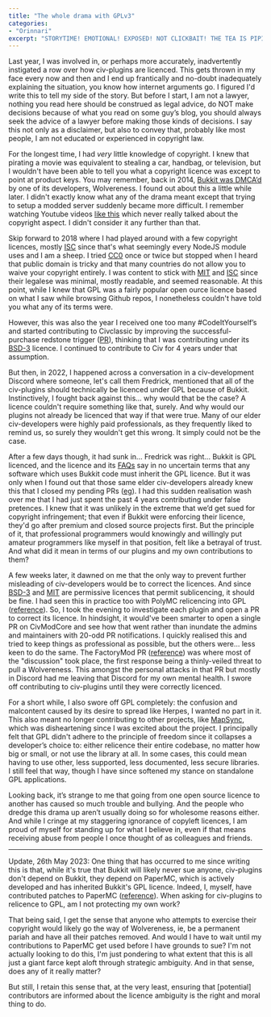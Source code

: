 ```yaml
---
title: "The whole drama with GPLv3"
categories:
- "Orinnari"
excerpt: "STORYTIME! EMOTIONAL! EXPOSED! NOT CLICKBAIT! THE TEA IS PIPING HOT!"
---
```

Last year, I was involved in, or perhaps more accurately, inadvertently instigated a row over how civ-plugins are licenced. This gets thrown in my face every now and then and I end up frantically and no-doubt inadequately explaining the situation, you know how internet arguments go. I figured I'd write this to tell my side of the story. But before I start, I am not a lawyer, nothing you read here should be construed as legal advice, do NOT make decisions because of what you read on some guy’s blog, you should always seek the advice of a lawyer before making those kinds of decisions. I say this not only as a disclaimer, but also to convey that, probably like most people, I am not educated or experienced in copyright law.

For the longest time, I had *very* little knowledge of copyright. I knew that pirating a movie was equivalent to stealing a car, handbag, or television, but I wouldn't have been able to tell you what a copyright licence was except to point at product keys. You may remember, back in 2014, [Bukkit was DMCA’d](https://web.archive.org/web/20150207060907/http://dl.bukkit.org:80/dmca/notification.txt) by one of its developers, Wolvereness. I found out about this a little while later. I didn't exactly know what any of the drama meant except that trying to setup a modded server suddenly became more difficult. I remember watching Youtube videos [like this](https://www.youtube.com/watch?v=a2YbcCdxkTo) which never really talked about the copyright aspect. I didn't consider it any further than that.

Skip forward to 2018 where I had played around with a few copyright licences, mostly [ISC](https://opensource.org/license/isc-license-txt/) since that's what seemingly every NodeJS module uses and I am a sheep. I tried [CC0](https://creativecommons.org/share-your-work/public-domain/cc0/) once or twice but stopped when I heard that public domain is tricky and that many countries do not allow you to waive your copyright entirely. I was content to stick with [MIT](https://opensource.org/license/MIT/) and [ISC](https://opensource.org/license/isc-license-txt/) since their legalese was minimal, mostly readable, and seemed reasonable. At this point, while I knew that GPL was a fairly popular open ource licence based on what I saw while browsing Github repos, I nonetheless couldn't have told you what any of its terms were.

However, this was also the year I received one too many #CodeItYourself’s and started contributing to Civclassic by improving the successful-purchase redstone trigger ([PR](https://github.com/CivClassic/ItemExchange/pull/1)), thinking that I was contributing under its [BSD-3](https://opensource.org/license/bsd-3-clause/) licence. I continued to contribute to Civ for 4 years under that assumption.

But then, in 2022, I happened across a conversation in a civ-development Discord where someone, let's call them Fredrick, mentioned that all of the civ-plugins should technically be licenced under GPL because of Bukkit. Instinctively, I fought back against this... why would that be the case? A licence couldn't require something like that, surely. And why would our plugins not already be licenced that way if that were true. Many of our elder civ-developers were highly paid professionals, as they frequently liked to remind us, so surely they wouldn't get this wrong. It simply could not be the case.

After a few days though, it had sunk in... Fredrick was right... Bukkit is GPL licenced, and the licence and its [FAQs](https://www.gnu.org/licenses/gpl-faq.html) say in no uncertain terms that any software which uses Bukkit code must inherit the GPL licence. But it was only when I found out that those same elder civ-developers already knew this that I closed my pending PRs ([eg](https://github.com/CivMC/SimpleAdminHacks/pull/31)). I had this sudden realisation wash over me that I had just spent the past 4 years contributing under false pretences. I knew that it was unlikely in the extreme that we’d get sued for copyright infringement; that even if Bukkit were enforcing their licence, they'd go after premium and closed source projects first. But the principle of it, that professional programmers would knowingly and willingly put amateur programmers like myself in that position, felt like a betrayal of trust. And what did it mean in terms of our plugins and my own contributions to them?

A few weeks later, it dawned on me that the only way to prevent further misleading of civ-developers would be to correct the licences. And since [BSD-3](https://opensource.org/license/bsd-3-clause/) and [MIT](https://opensource.org/license/MIT/) are permissive licences that permit sublicencing, it should be fine. I had seen this in practice too with PolyMC relicencing into GPL ([reference](https://polymc.org/news/moving-on/)). So, I took the evening to investigate each plugin and open a PR to correct its licence. In hindsight, it would've been smarter to open a single PR on CivModCore and see how that went rather than inundate the admins and maintainers with 20-odd PR notifications. I quickly realised this and tried to keep things as professional as possible, but the others were... less keen to do the same. The FactoryMod PR ([reference](https://github.com/CivMC/FactoryMod/pull/27)) was where most of the "discussion" took place, the first response being a thinly-veiled threat to pull a Wolvereness. This amongst the personal attacks in that PR but mostly in Discord had me leaving that Discord for my own mental health. I swore off contributing to civ-plugins until they were correctly licenced.

For a short while, I also swore off GPL completely: the confusion and malcontent caused by its desire to spread like Herpes, I wanted no part in it. This also meant no longer contributing to other projects, like [MapSync](https://github.com/CivPlatform/map-sync), which was disheartening since I was excited about the project. I principally felt that GPL didn't adhere to the principle of freedom since it collapses a developer’s choice to: either relicence their entire codebase, no matter how big or small, or not use the library at all. In some cases, this could mean having to use other, less supported, less documented, less secure libraries. I still feel that way, though I have since softened my stance on standalone GPL applications.

Looking back, it’s strange to me that going from one open source licence to another has caused so much trouble and bullying. And the people who dredge this drama up aren’t usually doing so for wholesome reasons either. And while I cringe at my staggering ignorance of copyleft licences, I am proud of myself for standing up for what I believe in, even if that means receiving abuse from people I once thought of as colleagues and friends.

---

Update, 26th May 2023: One thing that has occurred to me since writing this is that, while it's true that Bukkit will likely never sue anyone, civ-plugins don't depend on Bukkit, they depend on PaperMC, which is actively developed and has inherited Bukkit's GPL licence. Indeed, I, myself, have contributed patches to PaperMC ([reference](https://github.com/PaperMC/Paper/pull/5583)). When asking for civ-plugins to relicence to GPL, am I not protecting my own work?

That being said, I get the sense that anyone who attempts to exercise their copyright would likely go the way of Wolvereness, ie, be a permanent pariah and have all their patches removed. And would I have to wait until my contributions to PaperMC get used before I have grounds to sue? I'm not actually looking to do this, I'm just pondering to what extent that this is all just a giant farce kept aloft through strategic ambiguity. And in that sense, does any of it really matter?

But still, I retain this sense that, at the very least, ensuring that [potential] contributors are informed about the licence ambiguity is the right and moral thing to do.
